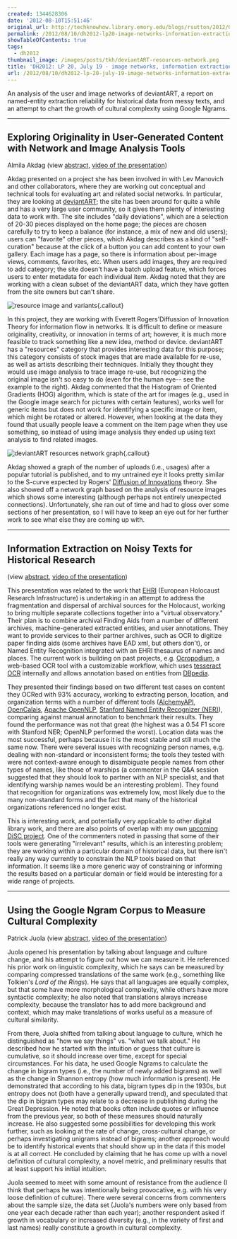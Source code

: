 ```yaml
---
created: 1344628306
date: '2012-08-10T15:51:46'
original_url: http://techknowhow.library.emory.edu/blogs/rsutton/2012/08/10/dh2012-lp20-image-networks-information-extraction-historical-cultural-change
permalink: /2012/08/10/dh2012-lp20-image-networks-information-extraction-historical-cultural-change/
showTableOfContents: true
tags:
  - dh2012
thumbnail_image: /images/posts/tkh/deviantART-resources-network.png
title: 'DH2012: LP 20, July 19 - image networks, information extraction for historical research, and cultural complexity '
url: /2012/08/10/dh2012-lp-20-july-19-image-networks-information-extraction-for-historical-research-and-cultural-complexity/
---
```



An analysis of the user and image networks of deviantART, a report on named-entity extraction reliability for historical data from messy texts, and an attempt to chart the growth of cultural complexity using Google Ngrams.



* * *

## Exploring Originality in User-Generated Content with Network and Image Analysis Tools

Almila Akdag (view [abstract](http://www.dh2012.uni-hamburg.de/conference/programme/abstracts/exploring-originality-in-user-generated-content-with-network-and-image-analysis-tools/), [video of the presentation](http://lecture2go.uni-hamburg.de/konferenzen/-/k/13988))

Akdag presented on a project she has been involved in with Lev Manovich and other collaborators, where they are working out conceptual and technical tools for evaluating art and related social networks.  In particular, they are looking at [deviantART](http://www.deviantart.com/); the site has been around for quite a while and has a very large user community, so it gives them plenty of interesting data to work with.  The site includes "daily deviations", which are a selection of 20-30 pieces displayed on the home page; the pieces are chosen carefully to try to keep a balance (for instance, a mix of new and old users); users can "favorite" other pieces, which Akdag describes as a kind of "self-curation" because at the click of a button you can add content to your own gallery.  Each image has a page, so there is information about per-image views, comments, favorites, etc.  When users add images, they are required to add category; the site doesn't have a batch upload feature, which forces users to enter metadata for each individual item.  Akdag noted that they are working with a clean subset of the deviantART data, which they have gotten from the site owners but can't share.

![resource image and variants](http://www.dh2012.uni-hamburg.de/wp-content/uploads/2012/07/img496-1.jpg){.callout}

In this project, they are working with Everett Rogers'Diffussion of Innovation Theory for information flow in networks. It is difficult to define or measure originality, creativity, or innovation in terms of art; however, it is much more feasible to track something like a new idea, method or device. deviantART has a "resources" category that provides interesting data for this purpose; this category consists of stock images that are made available for re-use, as well as artists describing their techniques.  Initially they thought they would use image analysis to trace image re-use, but recognizing the original image isn't so easy to do (even for the human eye-- see the example to the right). Akdag commented that the Histogram of Oriented Gradients (HOG) algorithm, which is state of the art for images (e.g., used in the Google image search for pictures with certain features), works well for generic items but does not work for identifying a specific image or item, which might be rotated or altered.  However, when looking at the data they found that usually people leave a comment on the item page when they use something, so instead of using image analysis they ended up using text analysis to find related images.

![deviantART resources network graph](/images/posts/tkh/deviantART-resources-network.png){.callout}


Akdag showed a graph of the number of uploads (i.e., usages) after a popular tutorial is published, and to my untrained eye it looks pretty similar to the S-curve expected by Rogers' [Diffusion of Innovations](http://en.wikipedia.org/wiki/Diffusion_of_innovations) theory. She also showed off a network graph based on the analysis of resource images which shows some interesting (although perhaps not entirely unexpected connections).  Unfortunately, she ran out of time and had to gloss over some sections of her presentation, so I will have to keep an eye out for her further work to see what else they are coming up with.

* * *

## Information Extraction on Noisy Texts for Historical Research

(view [abstract](http://www.dh2012.uni-hamburg.de/conference/programme/abstracts/information-extraction-on-noisy-texts-for-historical-research/), [video of the presentation](http://lecture2go.uni-hamburg.de/konferenzen/-/k/13989))

This presentation was related to the work that [EHRI](http://www.ehri-project.eu/) (European Holocaust Research Infrastructure) is undertaking in an attempt to address the fragmentation and dispersal of archival sources for the Holocaust, working to bring multiple separate collections together into a "virtual observatory."  Their plan is to combine archival Finding Aids from a number of different archives, machine-generated extracted entities, and user annotations.  They want to provide services to their partner archives, such as OCR to digitize paper finding aids (some archives have EAD xml, but others don't), or Named Entity Recognition integrated with an EHRI thesaurus of names and places.  The current work is building on past projects, e.g. [Ocropodium](http://code.google.com/p/ocropodium/), a web-based OCR tool with a customizable workflow, which uses [tesseract OCR](http://code.google.com/p/tesseract-ocr/) internally and allows annotation based on entities from [DBpedia](http://dbpedia.org/).

They presented their findings based on two different test cases on content they OCRed with 93% accuracy, working to extracting person, location, and organization terms with a number of different tools ([AlchemyAPI](http://www.alchemyapi.com/), [OpenCalais](http://www.opencalais.com/), [Apache OpenNLP](http://opennlp.apache.org/), [Stanford Named Entity Recognizer (NER)](http://nlp.stanford.edu/software/CRF-NER.shtml)), comparing against manual annotation to benchmark their results.  They found the performance was not that great (the highest was a 0.54 F1 score with Stanford NER; OpenNLP performed the worst). Location data was the most successful, perhaps because it is the most stable and still much the same now. There were several issues with recognizing person names, e.g. dealing with non-standard or inconsistent forms; the tools they tested with were not context-aware enough to disambiguate people names from other types of names, like those of warships (a commenter in the Q&amp;A session suggested that they should look to partner with an NLP specialist, and that identifying warship names would be an interesting problem).  They found that recognition for organizations was extremely low, most likely due to the many non-standard forms and the fact that many of the historical organizations referenced no longer exist.

This is interesting work, and potentially very applicable to other digital library work, and there are also points of overlap with my own [upcoming DiSC project](http://web.library.emory.edu/blog/announcing-2012-2013-disc-projects). One of the commenters noted in passing that some of their tools were generating "irrelevant" results, which is an interesting problem; they are working within a particular domain of historical data, but there isn't really any way currently to constrain the NLP tools based on that information. It seems like a more generic way of constraining or informing the results based on a particular domain or field would be interesting for a wide range of projects.

* * *

## Using the Google Ngram Corpus to Measure Cultural Complexity

Patrick Juola (view [abstract](http://www.dh2012.uni-hamburg.de/conference/programme/abstracts/using-the-google-ngram-corpus-to-measure-cultural-complexity/), [video of the presentation](http://lecture2go.uni-hamburg.de/konferenzen/-/k/13990))

Juola opened his presentation by talking about language and culture change, and his attempt to figure out how we can measure it.  He referenced his prior work on linguistic complexity, which he says can be measured by comparing compressed translations of the same work (e.g., something like Tolkien's _Lord of the Rings_).  He says that all languages are equally complex, but that some have more morphological complexity, while others have more syntactic complexity; he also noted that translations always increase complexity, because the translator has to add more background and context, which may make translations of works useful as a measure of cultural similarity.

From there, Juola shifted from talking about language to culture, which he distinguished as "how we say things" vs. "what we talk about."  He described how he started with the intuition or guess that culture is cumulative, so it should increase over time, except for special circumstances.  For his data, he used Google Ngrams to calculate the change in bigram types (i.e., the number of newly added bigrams) as well as the change in Shannon entropy (how much information is present).  He demonstrated that according to his data, bigram types dip in the 1930s, but entropy does not (both have a generally upward trend), and speculated that the dip in bigram types may relate to a decrease in publishing during the Great Depression.  He noted that books often include quotes or influence from the previous year, so both of these measures should naturally increase.  He also suggested some possibilities for developing this work further, such as looking at the rate of change, cross-cultural change, or perhaps investigating unigrams instead of bigrams; another approach would be to identify historical events that should show up in the data if this model is at all correct.  He concluded by claiming that he has come up with a novel definition of cultural complexity, a novel metric, and preliminary results that at least support his initial intuition.

Juola seemed to meet with some amount of resistance from the audience (I think that perhaps he was intentionally being provocative, e.g. with his very loose definition of culture).  There were several concerns from commenters about the sample size, the data set (Juola's numbers were only based from one year each decade rather than each year); another respondent asked if growth in vocabulary or increased diversity (e.g., in the variety of first and last names) really constitute a growth in cultural complexity.